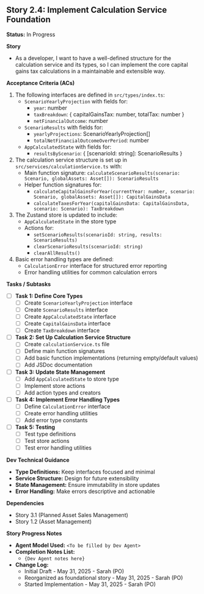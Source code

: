 ## Story 2.4: Implement Calculation Service Foundation

**Status:** In Progress

**Story**
- As a developer, I want to have a well-defined structure for the calculation service and its types, so I can implement the core capital gains tax calculations in a maintainable and extensible way.

**Acceptance Criteria (ACs)**
1. The following interfaces are defined in `src/types/index.ts`:
   - `ScenarioYearlyProjection` with fields for:
     - `year`: number
     - `taxBreakdown`: { capitalGainsTax: number, totalTax: number }
     - `netFinancialOutcome`: number
   - `ScenarioResults` with fields for:
     - `yearlyProjections`: ScenarioYearlyProjection[]
     - `totalNetFinancialOutcomeOverPeriod`: number
   - `AppCalculatedState` with fields for:
     - `resultsByScenario`: { [scenarioId: string]: ScenarioResults }
2. The calculation service structure is set up in `src/services/calculationService.ts` with:
   - Main function signature: `calculateScenarioResults(scenario: Scenario, globalAssets: Asset[]): ScenarioResults`
   - Helper function signatures for:
     - `calculateCapitalGainsForYear(currentYear: number, scenario: Scenario, globalAssets: Asset[]): CapitalGainsData`
     - `calculateTaxesForYear(capitalGainsData: CapitalGainsData, scenario: Scenario): TaxBreakdown`
3. The Zustand store is updated to include:
   - `AppCalculatedState` in the store type
   - Actions for:
     - `setScenarioResults(scenarioId: string, results: ScenarioResults)`
     - `clearScenarioResults(scenarioId: string)`
     - `clearAllResults()`
4. Basic error handling types are defined:
   - `CalculationError` interface for structured error reporting
   - Error handling utilities for common calculation errors

**Tasks / Subtasks**
- [ ] **Task 1: Define Core Types**
    - [ ] Create `ScenarioYearlyProjection` interface
    - [ ] Create `ScenarioResults` interface
    - [ ] Create `AppCalculatedState` interface
    - [ ] Create `CapitalGainsData` interface
    - [ ] Create `TaxBreakdown` interface
- [ ] **Task 2: Set Up Calculation Service Structure**
    - [ ] Create `calculationService.ts` file
    - [ ] Define main function signatures
    - [ ] Add basic function implementations (returning empty/default values)
    - [ ] Add JSDoc documentation
- [ ] **Task 3: Update State Management**
    - [ ] Add `AppCalculatedState` to store type
    - [ ] Implement store actions
    - [ ] Add action types and creators
- [ ] **Task 4: Implement Error Handling Types**
    - [ ] Define `CalculationError` interface
    - [ ] Create error handling utilities
    - [ ] Add error type constants
- [ ] **Task 5: Testing**
    - [ ] Test type definitions
    - [ ] Test store actions
    - [ ] Test error handling utilities

**Dev Technical Guidance**
- **Type Definitions:** Keep interfaces focused and minimal
- **Service Structure:** Design for future extensibility
- **State Management:** Ensure immutability in store updates
- **Error Handling:** Make errors descriptive and actionable

**Dependencies**
- Story 3.1 (Planned Asset Sales Management)
- Story 1.2 (Asset Management)

**Story Progress Notes**
* **Agent Model Used:** `<To be filled by Dev Agent>`
* **Completion Notes List:**
    * `{Dev Agent notes here}`
* **Change Log:**
    * Initial Draft - May 31, 2025 - Sarah (PO)
    * Reorganized as foundational story - May 31, 2025 - Sarah (PO)
    * Started Implementation - May 31, 2025 - Sarah (PO)
